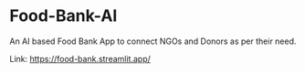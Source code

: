 # Food-Bank-AI
An AI based Food Bank App to connect NGOs and Donors as per their need.

Link:
<a href="https://food-bank.streamlit.app/">https://food-bank.streamlit.app/</a>
